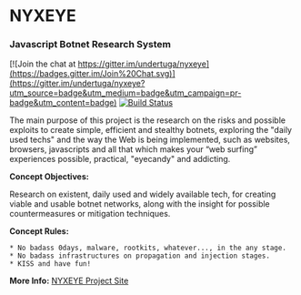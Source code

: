 NYXEYE
======
### Javascript Botnet Research System

[![Join the chat at https://gitter.im/undertuga/nyxeye](https://badges.gitter.im/Join%20Chat.svg)](https://gitter.im/undertuga/nyxeye?utm_source=badge&utm_medium=badge&utm_campaign=pr-badge&utm_content=badge) [![Build Status](https://travis-ci.org/undertuga/nyxeye.svg?branch=v1.0)](https://travis-ci.org/undertuga/nyxeye)

The main purpose of this project is the research on the risks and possible exploits to create simple, efficient and stealthy botnets, exploring the "daily used techs" and the way the Web is being implemented, such as websites, browsers, javascripts and all that which makes your “web surfing” experiences possible, practical, "eyecandy" and addicting.


**Concept Objectives:**

Research on existent, daily used and widely available tech, for creating viable and usable botnet networks, along with the insight for possible countermeasures or mitigation techniques.


**Concept Rules:**

	* No badass 0days, malware, rootkits, whatever..., in the any stage.
	* No badass infrastructures on propagation and injection stages.
	* KISS and have fun!


**More Info:** [NYXEYE Project Site](https://undertuga.github.io/nyxeye/)
